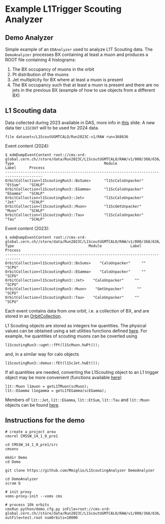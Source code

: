 # Example L1Trigger Scouting Analyzer

## Demo Analyzer
Simple example of an `EDAnalyzer` used to analyze L1T Scouting data.
The `DemoAnalyzer` processes BX containing at least a muon and produces a ROOT file containing 4 histograms:
1. The BX occupancy of muons in the orbit
2. Pt distribution of the muons
3. Jet multiplicity for BX where at least a muon is present
4. The BX occupancy such that at least a muon is present and there are no jets in the previous BX (example of how to use objects from a different BX)

## L1 Scouting data
Data collected during 2023 available in DAS, more info in [this](https://indico.cern.ch/event/1381539/contributions/5806977/attachments/2799342/4883215/L1scoutingdataavailability.pdf) slide.
A new data tier `L1SCOUT` will to be used for 2024 data.

```
file dataset=/L1ScoutUGMTCALO/Run2023C-v1/RAW run=368636
```

Event content (2024):
```
$ edmDumpEventContent root://cms-xrd-global.cern.ch//store/data/Run2023C/L1ScoutUGMTCALO/RAW/v1/000/368/636/00000/run368636_ls0400.root
Type                                         Module               Label      Process   
---------------------------------------------------------------------------------------
OrbitCollection<l1ScoutingRun3::BxSums>      "l1ScCaloUnpacker"   "EtSum"    "SCHLP"   
OrbitCollection<l1ScoutingRun3::EGamma>      "l1ScCaloUnpacker"   "EGamma"   "SCHLP"   
OrbitCollection<l1ScoutingRun3::Jet>         "l1ScCaloUnpacker"   "Jet"      "SCHLP"   
OrbitCollection<l1ScoutingRun3::Muon>        "l1ScGmtUnpacker"    "Muon"     "SCHLP"   
OrbitCollection<l1ScoutingRun3::Tau>         "l1ScCaloUnpacker"   "Tau"      "SCHLP"
```

Event content (2023):
```
$ edmDumpEventContent root://cms-xrd-global.cern.ch//store/data/Run2023C/L1ScoutUGMTCALO/RAW/v1/000/368/636/00000/run368636_ls0400.root
Type                                  Module             Label     Process   
-----------------------------------------------------------------------------
OrbitCollection<l1ScoutingRun3::BxSums>    "CaloUnpacker"     ""        "SCPU"    
OrbitCollection<l1ScoutingRun3::EGamma>    "CaloUnpacker"     ""        "SCPU"    
OrbitCollection<l1ScoutingRun3::Jet>    "CaloUnpacker"     ""        "SCPU"    
OrbitCollection<l1ScoutingRun3::Muon>    "GmtUnpacker"      ""        "SCPU"    
OrbitCollection<l1ScoutingRun3::Tau>    "CaloUnpacker"     ""        "SCPU"
```


Each event contains data from one orbit, i.e. a collection of BX, and are stored in an [OrbitCollection](https://github.com/cms-sw/cmssw/blob/master/DataFormats/L1Scouting/interface/OrbitCollection.h).

L1 Scouting objects are stored as integers hw quantities. The physical values can be obtained using a set utilities functions defined [here](https://github.com/cms-sw/cmssw/blob/master/L1TriggerScouting/Utilities/interface/conversion.h).
For example, hw quantities of scouting muons can be coverted using
```
l1ScoutingRun3::ugmt::fPt(l1ScMuon.hwPt());
```
and, in a similar way for calo objects
```
l1ScoutingRun3::demux::fEt(l1ScJet.hwEt());
```

If all quantities are needed, converting the L1Scouting object to an L1 trigger object may be more convenient (functions available [here](https://github.com/cms-sw/cmssw/blob/master/L1TriggerScouting/Utilities/interface/convertToL1TFormat.h))
```
l1t::Muon l1muon = getL1TMuon(scMuon);
l1t::EGamma l1egamma = getL1TEGamma(scEGamma);
```

Members of `l1t::Jet`, `l1t::EGamma`, `l1t::EtSum`, `l1t::Tau` and `l1t::Muon` objects can be found [here](https://github.com/cms-sw/cmssw/tree/master/DataFormats/L1Trigger/interface).

## Instructions for the demo

```
# create a project area
cmsrel CMSSW_14_1_0_pre1 

cd CMSSW_14_1_0_pre1/src
cmsenv

mkdir Demo
cd Demo

git clone https://github.com/Mmiglio/L1ScoutingAnalyzer DemoAnalyzer

cd DemoAnalyzer
scram b

# init proxy
voms-proxy-init --voms cms

# process 10k orbits
cmsRun python/demo_cfg.py inFile=root://cms-xrd-global.cern.ch//store/data/Run2023C/L1ScoutUGMTCALO/RAW/v1/000/368/636/00000/run368636_ls0400.root outFile=test.root numOrbits=10000
```

